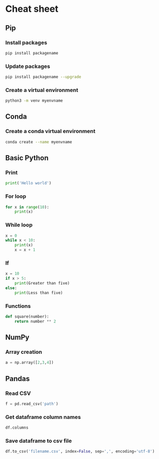 # Cheat sheet

## Pip
### Install packages
```bash
pip install packagename
```
### Update packages
```bash
pip install packagename --upgrade
```
### Create a virtual environment
```bash
python3 -m venv myenvname
```


## Conda
### Create a conda virtual environment
```bash
conda create --name myenvname
```


## Basic Python
### Print
```python
print('Hello world')
```
### For loop
```python
for x in range(10):
    print(x)
```
### While loop
```python
x = 0
while x < 10:
    print(x)
    x = x + 1
```
### If
```python
x = 10
if x > 5:
    print(Greater than five)
else:
    print(Less than five)
```
### Functions
```python
def square(number):
    return number ** 2
```

## NumPy
### Array creation
```python
a = np.array([2,3,4])
```

## Pandas
### Read CSV
```python
f = pd.read_csv('path')
```
### Get dataframe column names
```python
df.columns
```
### Save dataframe to csv file
```python
df.to_csv('filename.csv', index=False, sep=',', encoding='utf-8')
```